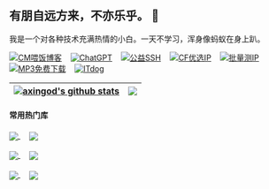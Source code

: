 ## 有朋自远方来，不亦乐乎。 👋

我是一个对各种技术充满热情的小白。一天不学习，浑身像蚂蚁在身上趴。

[![CM喂饭博客](https://img.shields.io/badge/CM喂饭博客-8A2BE2)](https://cmliussss.com/)&nbsp;&nbsp;&nbsp;&nbsp;[![ChatGPT](https://img.shields.io/badge/ChatGPT-8A2BE2)](https://chatgpt.com/)&nbsp;&nbsp;&nbsp;&nbsp;[![公益SSH](https://img.shields.io/badge/公益SSH-8A2BE2)](https://webssh.090227.xyz/)&nbsp;&nbsp;&nbsp;&nbsp;[![CF优选IP](https://img.shields.io/badge/官方优选IP-8A2BE2)](https://cf.090227.xyz/)&nbsp;&nbsp;&nbsp;&nbsp;[![批量测IP](https://img.shields.io/badge/批量测IP-8A2BE2)](https://reallyfreegeoip.org/bulk)&nbsp;&nbsp;&nbsp;&nbsp;[![MP3免费下载](https://img.shields.io/badge/MP3免费下载-8A2BE2)](https://tools.liumingye.cn/music/#/)&nbsp;&nbsp;&nbsp;&nbsp;[![ITdog](https://img.shields.io/badge/ITdog-8A2BE2)](https://www.itdog.cn/tcping)




| <a href="https://github.com/axingod"><img align="center" src="https://github-readme-stats.vercel.app/api?username=axingod&show_icons=true&hide=contribs&theme=ambient_gradient&hide_border=true" alt="axingod's github stats" /></a> | <a href="https://github.com/axingod"><img align="center" src="https://github-readme-stats.vercel.app/api/top-langs/?username=axingod&layout=compact&theme=ambient_gradient&hide_border=true" /></a> |
| ------------- | ------------- |

#### 常用热门库

<a href="https://github.com/cmliu/edgetunnel">
  <img align="center" src="https://github-readme-stats.vercel.app/api/pin/?username=cmliu&repo=edgetunnel&theme=buefy" />
</a>
&nbsp;&nbsp;&nbsp;
<a href="https://github.com/cmliu/CFnat-Windows-GUI">
  <img align="center" src="https://github-readme-stats.vercel.app/api/pin/?username=cmliu&repo=CFnat-Windows-GUI&theme=buefy" />
</a>
<br />
<br />
<a href="https://github.com/cmliu/socks5-for-serv00">
  <img align="center" src="https://github-readme-stats.vercel.app/api/pin/?username=cmliu&repo=socks5-for-serv00&theme=buefy" />
</a>
&nbsp;&nbsp;&nbsp;
<a href="https://github.com/cmliu/WorkerVless2sub">
  <img align="center" src="https://github-readme-stats.vercel.app/api/pin/?username=cmliu&repo=WorkerVless2sub&theme=buefy" />
</a>
<br />
<br />
<a href="https://github.com/axingod/WorkerVless2sub">
  <img align="center" src="https://github-readme-stats.vercel.app/api/pin/?username=cmliu&repo=WorkerVless2sub&theme=buefy" />
</a>
&nbsp;&nbsp;&nbsp;
<a href="https://github.com/cmliu/CF-Workers-docker.io">
  <img align="center" src="https://github-readme-stats.vercel.app/api/pin/?username=cmliu&repo=CF-Workers-docker.io&theme=buefy" />
</a>
<br />
